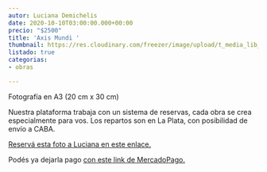 ```yaml
---
autor: Luciana Demichelis
date: 2020-10-10T03:00:00.000+00:00
precio: "$2500"
title: 'Axis Mundi '
thumbnail: https://res.cloudinary.com/freezer/image/upload/t_media_lib_thumb/v1603418655/2020/PSX_20200723_173119_gfoqdf.jpg
listado: true
categorias:
- obras

---
```

Fotografía en A3 (20 cm x 30 cm)

Nuestra plataforma trabaja con un sistema de reservas, cada obra se crea especialmente para vos. Los repartos son en La Plata, con posibilidad de envío a CABA.

[Reservá esta foto a Luciana en este enlace. ](https://docs.google.com/forms/d/1jmyGErjRGRAS5j3GffN_pvH8cyRNMz5lsXPpwT-SAMk/edit)

Podés ya dejarla pago [con este link de MercadoPago.](https://mpago.la/1oo1Rt6)
